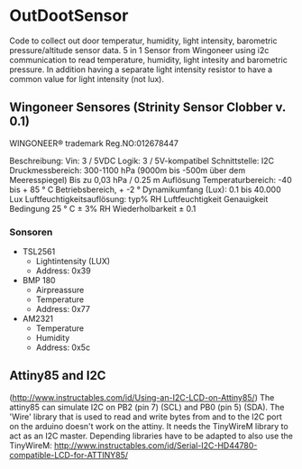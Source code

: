 # OutDootSensor

Code to collect out door temperatur, humidity, light intensity, barometric pressure/altitude sensor data.
5 in 1 Sensor from Wingoneer using i2c communication to read temperature, humidity, light intesity and barometric pressure.
In addition having a separate light intensity resistor to have a common value for light intensity (not lux).

## Wingoneer Sensores (Strinity Sensor Clobber v. 0.1)
WINGONEER® trademark Reg.NO:012678447

Beschreibung:
Vin: 3 / 5VDC
Logik: 3 / 5V-kompatibel
Schnittstelle: I2C
Druckmessbereich: 300-1100 hPa (9000m bis -500m über dem Meeresspiegel)
Bis zu 0,03 hPa / 0.25 m Auflösung
Temperaturbereich: -40 bis + 85 ° C Betriebsbereich, + -2 °
Dynamikumfang (Lux): 0.1 bis 40.000 Lux
Luftfeuchtigkeitsauflösung: typ% RH
Luftfeuchtigkeit Genauigkeit Bedingung 25 ° C ± 3% RH
Wiederholbarkeit ± 0.1

### Sonsoren
* TSL2561
  * Lightintensity (LUX)
  * Address: 0x39
* BMP 180
  * Airpreassure
  * Temperature
  * Address: 0x77
* AM2321
  * Temperature
  * Humidity
  * Address: 0x5c

## Attiny85 and I2C
(http://www.instructables.com/id/Using-an-I2C-LCD-on-Attiny85/)
The attiny85 can simulate I2C on PB2 (pin 7) (SCL) and PB0 (pin 5) (SDA). The 'Wire' library that is used to read and write bytes from and to the I2C port on the arduino doesn't work on the attiny. It needs the TinyWireM library to act as an I2C master.
Depending libraries have to be adapted to also use the TinyWireM: http://www.instructables.com/id/Serial-I2C-HD44780-compatible-LCD-for-ATTINY85/
